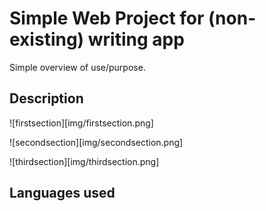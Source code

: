 # Simple Web Project for (non-existing) writing app

Simple overview of use/purpose.

## Description

![firstsection][img/firstsection.png]

![secondsection][img/secondsection.png]

![thirdsection][img/thirdsection.png]

## Languages used
